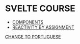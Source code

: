 # SVELTE COURSE

* [COMPONENTS](./folderEnglish/Components.md)
* [REACTIVITY BY ASSIGNMENT](./folderEnglish/ReactivityByAssignment.md)

[CHANGE TO PORTUGUESE](./leiame.md)

